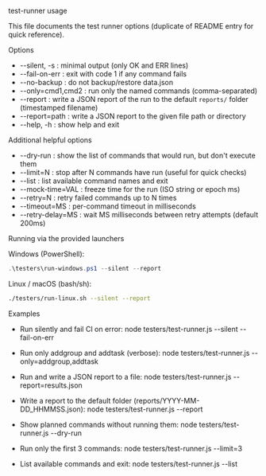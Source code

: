 test-runner usage

This file documents the test runner options (duplicate of README entry for quick reference).

Options
- --silent, -s        : minimal output (only OK and ERR lines)
- --fail-on-err       : exit with code 1 if any command fails
- --no-backup         : do not backup/restore data.json
- --only=cmd1,cmd2    : run only the named commands (comma-separated)
- --report            : write a JSON report of the run to the default `reports/` folder (timestamped filename)
- --report=path       : write a JSON report to the given file path or directory
- --help, -h          : show help and exit

Additional helpful options
- --dry-run           : show the list of commands that would run, but don't execute them
- --limit=N           : stop after N commands have run (useful for quick checks)
- --list              : list available command names and exit
- --mock-time=VAL    : freeze time for the run (ISO string or epoch ms)
- --retry=N          : retry failed commands up to N times
- --timeout=MS       : per-command timeout in milliseconds
- --retry-delay=MS   : wait MS milliseconds between retry attempts (default 200ms)

Running via the provided launchers

Windows (PowerShell):

```powershell
.\testers\run-windows.ps1 --silent --report
```

Linux / macOS (bash/sh):

```bash
./testers/run-linux.sh --silent --report
```

Examples

- Run silently and fail CI on error:
  node testers/test-runner.js --silent --fail-on-err

- Run only addgroup and addtask (verbose):
  node testers/test-runner.js --only=addgroup,addtask

- Run and write a JSON report to a file:
  node testers/test-runner.js --report=results.json

- Write a report to the default folder (reports/YYYY-MM-DD_HHMMSS.json):
  node testers/test-runner.js --report

- Show planned commands without running them:
  node testers/test-runner.js --dry-run

- Run only the first 3 commands:
  node testers/test-runner.js --limit=3

- List available commands and exit:
  node testers/test-runner.js --list

